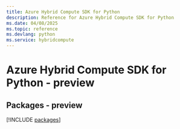 ```yaml
---
title: Azure Hybrid Compute SDK for Python
description: Reference for Azure Hybrid Compute SDK for Python
ms.date: 04/08/2025
ms.topic: reference
ms.devlang: python
ms.service: hybridcompute
---
```

# Azure Hybrid Compute SDK for Python - preview
## Packages - preview
[!INCLUDE [packages](hybrid-compute-index.md)]